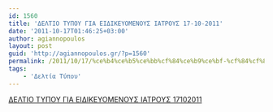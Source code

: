 ```yaml
---
id: 1560
title: 'ΔΕΛΤΙΟ ΤΥΠΟΥ ΓΙΑ ΕΙΔΙΚΕΥΟΜΕΝΟΥΣ ΙΑΤΡΟΥΣ 17-10-2011'
date: '2011-10-17T01:46:25+03:00'
author: agiannopoulos
layout: post
guid: 'http://agiannopoulos.gr/?p=1560'
permalink: /2011/10/17/%ce%b4%ce%b5%ce%bb%cf%84%ce%b9%ce%bf-%cf%84%cf%85%cf%80%ce%bf%cf%85-%ce%b3%ce%b9%ce%b1-%ce%b5%ce%b9%ce%b4%ce%b9%ce%ba%ce%b5%cf%85%ce%bf%ce%bc%ce%b5%ce%bd%ce%bf%cf%85%cf%83-%ce%b9%ce%b1%cf%84%cf%81/
tags:
    - 'Δελτία Τύπου'
---
```


[ΔΕΛΤΙΟ ΤΥΠΟΥ ΓΙΑ ΕΙΔΙΚΕΥΟΜΕΝΟΥΣ ΙΑΤΡΟΥΣ 17102011](/wp-content/uploads/2012/04/ceb4ceb5cebbcf84ceb9cebf-cf84cf85cf80cebfcf85-ceb3ceb9ceb1-ceb5ceb9ceb4ceb9cebaceb5cf85cebfcebcceb5cebdcebfcf85cf83-ceb9ceb1cf84cf81.doc)